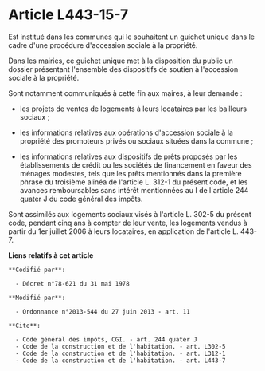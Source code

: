 # Article L443-15-7

Est institué dans les communes qui le souhaitent un guichet unique dans le cadre d'une procédure d'accession sociale à la
propriété. 

Dans les mairies, ce guichet unique met à la disposition du public un dossier présentant l'ensemble des dispositifs de
soutien à l'accession sociale à la propriété. 

Sont notamment communiqués à cette fin aux maires, à leur demande :

- les projets de ventes de logements à leurs locataires par les bailleurs sociaux ;

- les informations relatives aux opérations d'accession sociale à la propriété des promoteurs privés ou sociaux situées dans
la commune ;

- les informations relatives aux dispositifs de prêts proposés par les établissements de crédit ou les sociétés de
financement en faveur des ménages modestes, tels que les prêts mentionnés dans la première phrase du troisième alinéa de
l'article L. 312-1 du présent code, et les avances remboursables sans intérêt mentionnées au I de l'article 244 quater J du
code général des impôts. 

Sont assimilés aux logements sociaux visés à l'article L. 302-5 du présent code, pendant cinq ans à compter de leur vente,
les logements vendus à partir du 1er juillet 2006 à leurs locataires, en application de l'article L. 443-7.

**Liens relatifs à cet article**

	**Codifié par**:

	  - Décret n°78-621 du 31 mai 1978

	**Modifié par**:

	  - Ordonnance n°2013-544 du 27 juin 2013 - art. 11

	**Cite**:

	  - Code général des impôts, CGI. - art. 244 quater J
	  - Code de la construction et de l'habitation. - art. L302-5
	  - Code de la construction et de l'habitation. - art. L312-1
	  - Code de la construction et de l'habitation. - art. L443-7
